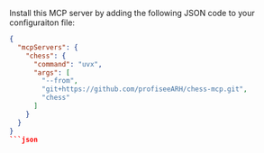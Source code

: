 Install this MCP server by adding the following  JSON code to your configuraiton file:

```json
{
  "mcpServers": {
    "chess": {
      "command": "uvx",
      "args": [
        "--from",
        "git+https://github.com/profiseeARH/chess-mcp.git",
		"chess"
      ]
    }
  }
}
```json